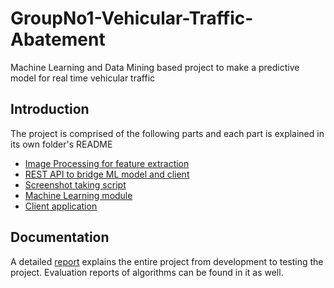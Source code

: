 # GroupNo1-Vehicular-Traffic-Abatement
Machine Learning and Data Mining based project to make a predictive model for real time vehicular traffic

## Introduction
The project is comprised of the following parts and each part is explained in its own folder's README
 - [Image Processing for feature extraction](IP/README.md)
 - [REST API to bridge ML model and client](service-layer/README.md)
 - [Screenshot taking script](ss%20gen/README.md)
 - [Machine Learning module](tf/README.md)
 - [Client application](vta-android/README.md)

## Documentation
A detailed [report](black-book-documentation.pdf) explains the entire project from development to testing the project. Evaluation reports of algorithms can be found in it as well.
